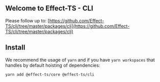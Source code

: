 ## Welcome to Effect-TS - CLI

Please follow up to: [https://github.com/Effect-TS/cli/tree/master/packages/cli](https://github.com/Effect-TS/cli/tree/master/packages/cli)

## Install

We recommend the usage of `yarn` and if you have `yarn workspaces` that handles by default hoisting of dependencies:

```sh
yarn add @effect-ts/core @effect-ts/cli
```
